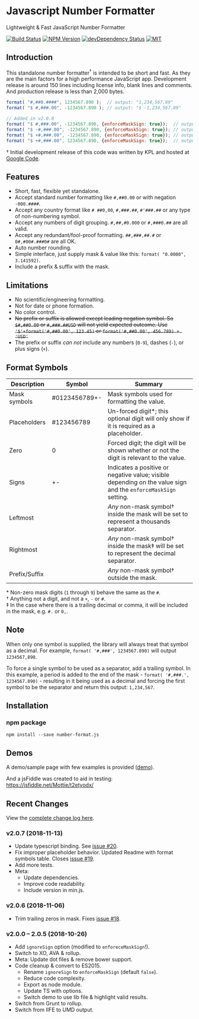 # Javascript Number Formatter

Lightweight & Fast JavaScript Number Formatter

[![Build Status][build-image]][build-url] [![NPM Version][npm-image]][npm-url] [![devDependency Status][david-dev-image]][david-dev-url] [![MIT][license-image]][license-url]

## Introduction

This standalone number formatter<sup>&dagger;</sup> is intended to be short and fast. As they are the main factors for a high performance JavaScript app. Development release is around 150 lines including license info, blank lines and comments. And production release is less than 2,000 bytes.

```js
format( "#,##0.####", 1234567.890 );  // output: "1,234,567.89"
format( "$ #,###.00", -1234567.890 ); // output: "$ -1,234,567.89"

// Added in v2.0.0
format( "$ #,###.00", -1234567.890, {enforceMaskSign: true});  // output: "$ 1,234,567.89"
format( "$ -#,###.00", -1234567.890, {enforceMaskSign: true}); // output: "$ -1,234,567.89"
format( "$ +#,###.00", -1234567.890, {enforceMaskSign: true}); // output: "$ -1,234,567.89"
format( "$ +#,###.00", 1234567.890, {enforceMaskSign: true});  // output: "$ +1,234,567.89"
```

&dagger; Initial development release of this code was written by KPL and hosted at [Google Code](https://code.google.com/p/javascript-number-formatter/).

## Features

* Short, fast, flexible yet standalone.
* Accept standard number formatting like `#,##0.00` or with negation `-000.####`.
* Accept any country format like `# ##0,00`, `#,###.##`, `#'###.##` or any type of non-numbering symbol.
* Accept any numbers of digit grouping. `#,##,#0.000` or `#,###0.##` are all valid.
* Accept any redundant/fool-proof formatting. `##,###,##.#` or `0#,#00#.###0#` are all OK.
* Auto number rounding.
* Simple interface, just supply mask & value like this: `format( "0.0000", 3.141592)`.
* Include a prefix &amp; suffix with the mask.

## Limitations

* No scientific/engineering formatting.
* Not for date or phone formation.
* No color control.
* <del>No prefix or suffix is allowed except leading negation symbol. So `$#,##0.00` or `#,###.##USD` will not yield expected outcome. Use `'$'+format('#,##0.00', 123.45)` or `format('#,##0.00', 456.789) + 'USD'`</del>
* The prefix or suffix *can not* include any numbers (`0-9`), dashes (`-`), or plus signs (`+`).

## Format Symbols

| Description   | Symbol | Summary |
|---------------|--------|---------|
| Mask symbols  | #0123456789+- | Mask symbols used for formatting the value. |
| Placeholders  | #123456789    | Un-forced digit*; this optional digit will only show if it is required as a placeholder. |
| Zero          | 0             | Forced digit; the digit will be shown whether or not the digit is relevant to the value. |
| Signs         | +-            | Indicates a positive or negative value; visible depending on the value sign and the `enforceMaskSign` setting. |
| Leftmost      |               | _Any_ non-mask symbol&dagger; inside the mask will be set to represent a thousands separator. |
| Rightmost     |               | _Any_ non-mask symbol&dagger; inside the mask&Dagger; will be set to represent the decimal separator. |
| Prefix/Suffix |               | _Any_ non-mask symbol&dagger; outside the mask. |

\* Non-zero mask digits (`1` through `9`) behave the same as the `#`.<br>
&dagger; Anything not a digit, and not a `+`, `-` or `#`.<br>
&Dagger; In the case where there is a trailing decimal or comma, it will be included in the mask, e.g. `#.` or `0,`.

## Note

When only one symbol is supplied, the library will always treat that symbol as a decimal. For example, `format( '#,###', 1234567.890)` will output `1234567,890`.

To force a single symbol to be used as a separator, add a trailing symbol. In this example, a period is added to the end of the mask - `format( '#,###.', 1234567.890)` - resulting in it being used as a decimal and forcing the first symbol to be the separator and return this output: `1,234,567`.

## Installation

### npm package

    npm install --save number-format.js

## Demos

A demo/sample page with few examples is provided ([demo](http://mottie.github.io/javascript-number-formatter/)).

And a jsFiddle was created to aid in testing: https://jsfiddle.net/Mottie/t2etyodx/

[build-url]: https://travis-ci.org/Mottie/javascript-number-formatter
[build-image]: https://travis-ci.org/Mottie/javascript-number-formatter.png?branch=master
[npm-url]: https://www.npmjs.com/package/number-format.js
[npm-image]: https://img.shields.io/npm/v/number-format.js.svg
[david-dev-url]: https://david-dm.org/Mottie/javascript-number-formatter?type=dev
[david-dev-image]: https://david-dm.org/Mottie/javascript-number-formatter/dev-status.svg
[license-url]: https://github.com/Mottie/javascript-number-formatter/blob/master/LICENSE
[license-image]: https://img.shields.io/badge/license-MIT-blue.svg

## Recent Changes

View the [complete change log here](https://github.com/Mottie/javascript-number-formatter/wiki).

### v2.0.7 (2018-11-13)

* Update typescript binding. See [issue #20](https://github.com/Mottie/javascript-number-formatter/issues/20).
* Fix improper placeholder behavior. Updated Readme with format symbols table. Closes [issue #19](https://github.com/Mottie/javascript-number-formatter/issues/19).
* Add more tests.
* Meta:
  * Update dependencies.
  * Improve code readability.
  * Include version in min.js.

### v2.0.6 (2018-11-06)

* Trim trailing zeros in mask. Fixes [issue #18](https://github.com/Mottie/javascript-number-formatter/issues/18).

### v2.0.0 &ndash; 2.0.5 (2018-10-26)

* Add `ignoreSign` option (modified to `enforeceMaskSign`!).
* Switch to XO, AVA & rollup.
* Meta: Update dot files & remove bower support.
* Code cleanup & convert to ES2015.
  * Rename `ignoreSign` to `enforceMaskSign` (default `false`).
  * Reduce code complexity.
  * Export as node module.
  * Update TS with options.
  * Switch demo to use lib file & highlight valid results.
* Switch from Grunt to rollup.
* Switch from IIFE to UMD output.
